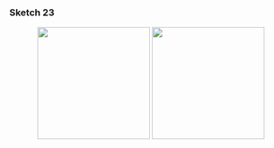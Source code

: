 ### Sketch 23
 
<p align="center" margin-top="20px"> 
  <img width=200px src="../../visual%20essays/not%20selected/NOT_USED_6.TIFF">
  <img width=200px src="../../visual%20essays/not%20selected/NOT_USED_7.TIFF">
</p>


  